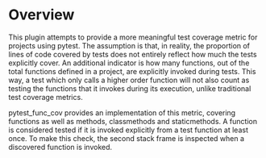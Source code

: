 # Overview
This plugin attempts to provide a more meaningful test coverage metric for projects using pytest. The assumption is that,
in reality, the proportion of lines of code covered by tests does not entirely reflect how
much the tests explicitly cover. An additional indicator is how many functions, out of the total functions
defined in a project, are explicitly invoked during tests. This way, a test which
only calls a higher order function will not also count as testing the functions that it invokes during its execution, unlike traditional test coverage metrics.


pytest_func_cov provides an implementation of this metric, covering functions as well as
methods, classmethods and staticmethods. A function is considered tested if it is invoked explicitly
from a test function at least once. To make this check, the second stack frame is inspected
when a discovered function is invoked.